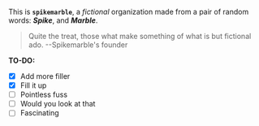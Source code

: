 This is **`spikemarble`**, a *fictional* organization made from a pair of random words: ***Spike***, and ***Marble***.
> Quite the treat, those what make something of what is but fictional ado.
> --Spikemarble's founder

**TO-DO:**
- [x] Add more filler
- [x] Fill it up
- [ ] Pointless fuss
- [ ] Would you look at that
- [ ] Fascinating